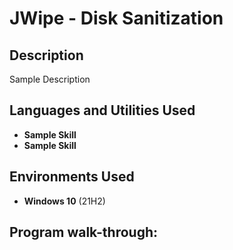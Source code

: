 <h1>JWipe - Disk Sanitization</h1>



<h2>Description</h2>
Sample Description
<br />


<h2>Languages and Utilities Used</h2>

- <b>Sample Skill</b> 
- <b>Sample Skill</b>

<h2>Environments Used </h2>

- <b>Windows 10</b> (21H2)

<h2>Program walk-through:</h2>

<p align="center">

</p>

<!--
 ```diff
- text in red
+ text in green
! text in orange
# text in gray
@@ text in purple (and bold)@@
```
--!>
